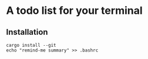 # A todo list for your terminal

## Installation

```
cargo install --git 
echo "remind-me summary" >> .bashrc
```
